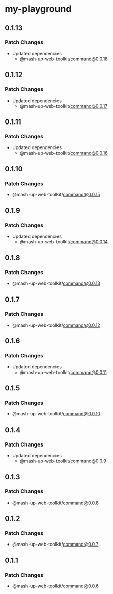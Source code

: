 # my-playground

## 0.1.13

### Patch Changes

- Updated dependencies
  - @mash-up-web-toolkit/command@0.0.18

## 0.1.12

### Patch Changes

- Updated dependencies
  - @mash-up-web-toolkit/command@0.0.17

## 0.1.11

### Patch Changes

- Updated dependencies
  - @mash-up-web-toolkit/command@0.0.16

## 0.1.10

### Patch Changes

- @mash-up-web-toolkit/command@0.0.15

## 0.1.9

### Patch Changes

- Updated dependencies
  - @mash-up-web-toolkit/command@0.0.14

## 0.1.8

### Patch Changes

- @mash-up-web-toolkit/command@0.0.13

## 0.1.7

### Patch Changes

- @mash-up-web-toolkit/command@0.0.12

## 0.1.6

### Patch Changes

- Updated dependencies
  - @mash-up-web-toolkit/command@0.0.11

## 0.1.5

### Patch Changes

- @mash-up-web-toolkit/command@0.0.10

## 0.1.4

### Patch Changes

- Updated dependencies
  - @mash-up-web-toolkit/command@0.0.9

## 0.1.3

### Patch Changes

- @mash-up-web-toolkit/command@0.0.8

## 0.1.2

### Patch Changes

- @mash-up-web-toolkit/command@0.0.7

## 0.1.1

### Patch Changes

- @mash-up-web-toolkit/command@0.0.6
